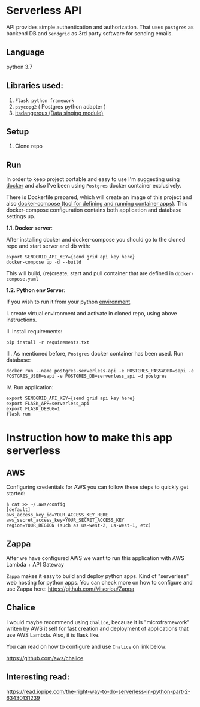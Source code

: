 # Serverless API 

API provides simple authentication and authorization. 
That uses `postgres` as backend DB and 
`Sendgrid` as 3rd party software for sending emails.

## Language
python 3.7


## Libraries used:
1. `Flask python framework`
2. `psycopg2` ( Postgres python adapter )
3. [itsdangerous (Data singing module)](https://pythonhosted.org/itsdangerous/)


## Setup

1. Clone repo

## Run

In order to keep project portable and easy to use I'm suggesting using [docker](https://docs.docker.com/install/)
and also I've been using `Postgres` docker container exclusively. 

There is Dockerfile prepared, which will create an image of this project and 
also [docker-compose (tool for defining and running container apps)](https://docs.docker.com/compose/).
This docker-compose configuration contains both application and database settings up.

**1.1. Docker server**:

After installing docker and docker-compose you should go to the cloned repo and start server and db with:
```
export SENDGRID_API_KEY={send grid api key here}
docker-compose up -d --build
```

This will build, (re)create, start and pull container that are defined in `docker-compose.yaml`

 

**1.2. Python env Server**:

If you wish to run it from your python [environment](https://packaging.python.org/guides/installing-using-pip-and-virtual-environments/).

I. create virtual environment and activate in cloned repo, using above instructions.

II. Install requirements:
```
pip install -r requirements.txt
```

III. As mentioned before, `Postgres` docker container has been used. Run database:
```
docker run --name postgres-serverless-api -e POSTGRES_PASSWORD=sapi -e POSTGRES_USER=sapi -e POSTGRES_DB=serverless_api -d postgres
```

IV. Run application:
```
export SENDGRID_API_KEY={send grid api key here}
export FLASK_APP=serverless_api
export FLASK_DEBUG=1
flask run
```


# Instruction how to make this app serverless

## AWS

Configuring credentials for AWS you can follow these steps to quickly get started:
```$ mkdir ~/.aws
$ cat >> ~/.aws/config
[default]
aws_access_key_id=YOUR_ACCESS_KEY_HERE
aws_secret_access_key=YOUR_SECRET_ACCESS_KEY
region=YOUR_REGION (such as us-west-2, us-west-1, etc)
```

## Zappa

After we have configured AWS we want to run 
this application with AWS Lambda + API Gateway

`Zappa` makes it easy to build and deploy python apps. Kind of "serverless" web hosting for python apps.
You can check more on how to configure and use Zappa here: https://github.com/Miserlou/Zappa


## Chalice

I would maybe recommend using `Chalice`, because it is "microframework" writen by AWS it self for fast creation and deployment of applications that use AWS Lambda.
Also, it is flask like.

You can read on how to configure and use `Chalice` on link below:

https://github.com/aws/chalice

## Interesting read:
https://read.iopipe.com/the-right-way-to-do-serverless-in-python-part-2-63430131239

